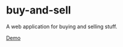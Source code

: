 # buy-and-sell
A web application for buying and selling stuff.

[Demo](http://digizone.se/buy-and-sell)
